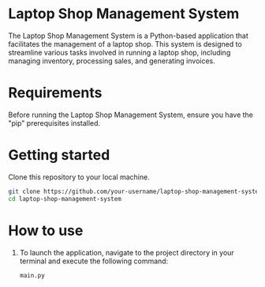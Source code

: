 # Laptop Shop Management System
The Laptop Shop Management System is a Python-based application that facilitates the management of a laptop shop. This system is designed to streamline various tasks involved in running a laptop shop, including managing inventory, processing sales, and generating invoices.
# Requirements
Before running the Laptop Shop Management System, ensure you have the "pip" prerequisites installed.
# Getting started
Clone this repository to your local machine.
   ```bash
   git clone https://github.com/your-username/laptop-shop-management-system.git
   cd laptop-shop-management-system
  ```
# How to use
1. To launch the application, navigate to the project directory in your terminal and execute the following command:
   
   ```
   main.py
   ```
